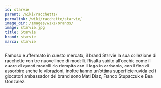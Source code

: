 ```yaml
---
id: starvie
parent: /wiki/racchette/
permalink: /wiki/racchette/starvie/
image_dir: /images/wiki/brands/
image: starvie.jpg
title: Starvie
brand: starvie
marca: starvie
---
```

Famoso e affermato in questo mercato, il brand Starvie la sua collezione di racchette con tre nuove linee di modelli. Risalta subito all’occhio come il cuore di questi modelli sia riempito con il logo in carbonio, con il fine di assorbire anche le vibrazioni, inoltre hanno un’ottima superficie ruvida ed i giocatori ambassador del brand sono Mati Diaz, Franco Stupaczuk e Bea Gonzalez.